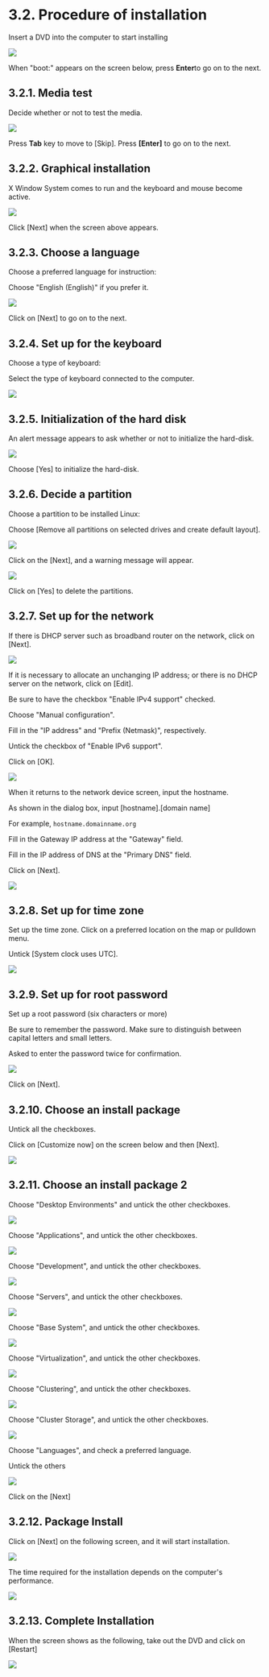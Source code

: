 # 3.2. Procedure of installation

Insert a DVD into the computer to start installing

![](../../.gitbook/assets/os01.png)

When "boot:" appears on the screen below, press **Enter**to go on to the next.

## 3.2.1. Media test <a id="3-2-1-media-test"></a>

Decide whether or not to test the media.

![](../../.gitbook/assets/os02.png)

Press **Tab** key to move to \[Skip\]. Press **\[Enter\]** to go on to the next.

## 3.2.2. Graphical installation <a id="3-2-2-graphical-installation"></a>

X Window System comes to run and the keyboard and mouse become active.

![](../../.gitbook/assets/os03.png)

Click \[Next\] when the screen above appears.

## 3.2.3. Choose a language <a id="3-2-3-choose-a-language"></a>

Choose a preferred language for instruction:

Choose "English \(English\)" if you prefer it.

![](../../.gitbook/assets/os04.png)

Click on \[Next\] to go on to the next.

## 3.2.4. Set up for the keyboard <a id="3-2-4-set-up-for-the-keyboard"></a>

Choose a type of keyboard:

Select the type of keyboard connected to the computer.

![](../../.gitbook/assets/os05.png)

## 3.2.5. Initialization of the hard disk <a id="3-2-5-initialization-of-the-hard-disk"></a>

An alert message appears to ask whether or not to initialize the hard-disk.

![](../../.gitbook/assets/os06.png)

Choose \[Yes\] to initialize the hard-disk.

## 3.2.6. Decide a partition <a id="3-2-6-decide-a-partition"></a>

Choose a partition to be installed Linux:

Choose \[Remove all partitions on selected drives and create default layout\].

![](../../.gitbook/assets/os07.png)

Click on the \[Next\], and a warning message will appear.

![](../../.gitbook/assets/os08.png)

Click on \[Yes\] to delete the partitions.

## 3.2.7. Set up for the network <a id="3-2-7-set-up-for-the-network"></a>

If there is DHCP server such as broadband router on the network, click on \[Next\].

![](../../.gitbook/assets/os09.png)

If it is necessary to allocate an unchanging IP address; or there is no DHCP server on the network, click on \[Edit\].

Be sure to have the checkbox "Enable IPv4 support" checked.

Choose "Manual configuration".

Fill in the "IP address" and "Prefix \(Netmask\)", respectively.

Untick the checkbox of "Enable IPv6 support".

Click on \[OK\].

![](../../.gitbook/assets/os17.png)

When it returns to the network device screen, input the hostname.

As shown in the dialog box, input \[hostname\].\[domain name\]

For example, `hostname.domainname.org`

Fill in the Gateway IP address at the "Gateway" field.

Fill in the IP address of DNS at the "Primary DNS" field.

Click on \[Next\].

![](../../.gitbook/assets/os18.png)

## 3.2.8. Set up for time zone <a id="3-2-8-set-up-for-time-zone"></a>

Set up the time zone. Click on a preferred location on the map or pulldown menu.

Untick \[System clock uses UTC\].

![](../../.gitbook/assets/os10.png)

## 3.2.9. Set up for root password <a id="3-2-9-set-up-for-root-password"></a>

Set up a root password \(six characters or more\)

Be sure to remember the password. Make sure to distinguish between capital letters and small letters.

Asked to enter the password twice for confirmation.

![](../../.gitbook/assets/os11.png)

Click on \[Next\].

## 3.2.10. Choose an install package <a id="3-2-10-choose-an-install-package"></a>

Untick all the checkboxes.

Click on \[Customize now\] on the screen below and then \[Next\].

![](../../.gitbook/assets/os12.png)

## 3.2.11. Choose an install package 2 <a id="3-2-11-choose-an-install-package-2"></a>

Choose "Desktop Environments" and untick the other checkboxes.

![](../../.gitbook/assets/os13.png)

Choose "Applications", and untick the other checkboxes.

![](../../.gitbook/assets/os20.png)

Choose "Development", and untick the other checkboxes.

![](../../.gitbook/assets/os21.png)

Choose "Servers", and untick the other checkboxes.

![](../../.gitbook/assets/os22.png)

Choose "Base System", and untick the other checkboxes.

![](../../.gitbook/assets/os23.png)

Choose "Virtualization", and untick the other checkboxes.

![](../../.gitbook/assets/os24.png)

Choose "Clustering", and untick the other checkboxes.

![](../../.gitbook/assets/os25.png)

Choose "Cluster Storage", and untick the other checkboxes.

![](../../.gitbook/assets/os26.png)

Choose "Languages", and check a preferred language.

Untick the others

![](../../.gitbook/assets/os27.png)

Click on the \[Next\]

## 3.2.12. Package Install <a id="3-2-12-package-install"></a>

Click on \[Next\] on the following screen, and it will start installation.

![](../../.gitbook/assets/os14.png)

The time required for the installation depends on the computer's performance.

![](../../.gitbook/assets/os15.png)

## 3.2.13. Complete Installation <a id="3-2-13-complete-installation"></a>

When the screen shows as the following, take out the DVD and click on \[Restart\]

![](../../.gitbook/assets/os16.png)

